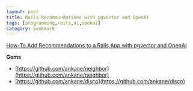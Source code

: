 ```yaml
---
layout: post
title: Rails Recommendations with pgvector and OpenAI
tags: [programming,rails,ai,openai]
category: bookmark
---
```


[How-To Add Recommendations to a Rails App with pgvector and OpenAI](https://medium.com/@mauricio/how-to-add-recommendations-to-a-rails-app-with-pgvector-and-openai-881d87915fb2)

**Gems**

- [https://github.com/ankane/neighbor](https://github.com/ankane/neighbor)
- [https://github.com/ankane/disco](https://github.com/ankane/disco)
